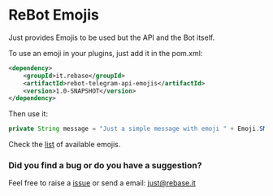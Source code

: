 # ReBot Emojis

Just provides Emojis to be used but the API and the Bot itself.

To use an emoji in your plugins, just add it in the pom.xml:

```xml
<dependency>
    <groupId>it.rebase</groupId>
    <artifactId>rebot-telegram-api-emojis</artifactId>
    <version>1.0-SNAPSHOT</version>
</dependency>
```


Then use it:


```java
private String message = "Just a simple message with emoji " + Emoji.SMILING_FACE_WITH_OPEN_MOUTH;
```

Check the [list](src/main/java/it/rebase/rebot/plugin/welcome/WelcomeMessagePlugin.java) of available emojis.


### Did you find a bug or do you have a suggestion?
Feel free to raise a [issue](https://github.com/rebase-it/rebot/issues/new) or send a email: just@rebase.it